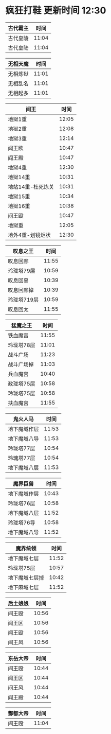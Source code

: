 # 疯狂打鞋 更新时间 12:30

| 古代霸主   | 时间    |
|--------|-------|
| 古代皇陵 | 11:04 |
| 古代皇陆 | 11:04 |

| 无相天魔   | 时间    |
|--------|-------|
| 无相炼狱 | 11:01 |
| 无相乱名 | 11:01 |
| 无相起多 | 11:01 |

| 间王   | 时间    |
|--------|-------|
| 地狱1重 | 12:05 |
| 地狱2重 | 12:08 |
| 地狱3重 | 12:14 |
| 闻王欧 | 10:47 |
| 阎王殿 | 10:47 |
| 地狱4重 | 12:30 |
| 地狱14重 | 10:31 |
| 地站14重-杜死炼关 | 10:31 |
| 地狱15重 | 10:34 |
| 地狱16重 | 10:38 |
| 间王殴 | 10:47 |
| 地狱重 | 12:05 |
| 地外4重-划镜炬状 | 12:30 |

| 叹息之王   | 时间    |
|--------|-------|
| 叹息回廊 | 11:55 |
| 玲珑塔79层 | 10:59 |
| 叹息回辜 | 10:39 |
| 叹息回廊掉 | 10:39 |
| 玲珑塔719层 | 10:59 |
| 叹息回太 | 11:55 |

| 猛魔之王   | 时间    |
|--------|-------|
| 铁血魔宫 | 11:55 |
| 玲珑塔78层 | 11:01 |
| 战斗广场 | 11:23 |
| 战斗广场掉 | 11:03 |
| 兵血魔宫 | 10:40 |
| 政珑塔75层 | 10:58 |
| 玲珑塔75层 | 10:58 |
| 扶血魔宫 | 11:55 |

| 鬼火人马   | 时间    |
|--------|-------|
| 地下魔域作层 | 11:53 |
| 地下魔域八导 | 11:53 |
| 玲珑塔77层 | 10:54 |
| 玲瑰塔77层 | 10:54 |
| 地下魔域八层 | 11:53 |

| 魔界巨兽   | 时间    |
|--------|-------|
| 地下魔域作层 | 10:43 |
| 玲珑塔76层 | 10:58 |
| 地下魔域八层 | 11:52 |
| 玲珑塔76导 | 10:58 |
| 地下魔域八导 | 11:52 |

| 魔界统领   | 时间    |
|--------|-------|
| 地下魔域七层 | 11:52 |
| 玲珑塔75层 | 10:57 |
| 地下魔域七层掉 | 10:42 |
| 地下麻域七层 | 11:52 |

| 后土娘娘   | 时间    |
|--------|-------|
| 间王殴 | 10:56 |
| 闻王区 | 10:56 |
| 闻王殴 | 10:56 |
| 间王风 | 10:56 |

| 东岳大帝   | 时间    |
|--------|-------|
| 间王殴 | 10:44 |
| 闻王区 | 10:44 |
| 间王风 | 10:44 |
| 阎王殿 | 10:44 |

| 酆都大帝   | 时间    |
|--------|-------|
| 间王殴 | 11:04 |